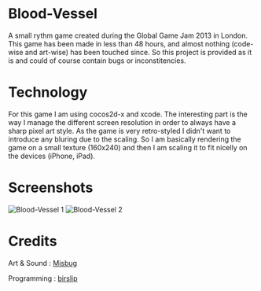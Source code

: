 Blood-Vessel
============

A small rythm game created during the Global Game Jam 2013 in London. This game has been made in less than 48 hours, and almost nothing (code-wise and art-wise) has been touched since. So this project is provided as it is and could of course contain bugs or inconstitencies.

Technology
============

For this game I am using cocos2d-x and xcode. The interesting part is the way I manage the different screen resolution in order to always have a sharp pixel art style. As the game is very retro-styled I didn't want to introduce any bluring due to the scaling. So I am basically rendering the game on a small texture (160x240) and then I am scaling it to fit nicelly on the devices (iPhone, iPad).

Screenshots
============
![Blood-Vessel 1](http://slurm.biz/temp/bloodvessel1.png "Blood-Vessel 1") ![Blood-Vessel 2](http://slurm.biz/temp/bloodvessel2.png "Blood-Vessel 2") 

Credits
============

Art & Sound : [Misbug](https://twitter.com/Mis_BUG)

Programming : [birslip](https://twitter.com/birslip)
